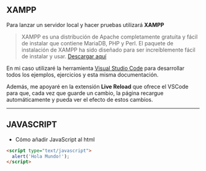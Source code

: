 ## XAMPP

Para lanzar un servidor local y hacer pruebas utilizará **XAMPP**
> XAMPP es una distribución de Apache completamente gratuita y fácil de instalar que contiene MariaDB, PHP y Perl. El paquete de instalación de XAMPP ha sido diseñado para ser increíblemente fácil de instalar y usar.
[Descargar aquí](https://www.apachefriends.org/es/download.html)


En mi caso utilizaré la herramienta [Visual Studio Code](https://code.visualstudio.com/) para desarrollar todos los ejemplos, ejercicios y esta misma documentación.

Además, me apoyaré en la extensión **Live Reload** que ofrece el VSCode para que, cada vez que guarde un cambio, la página recargue automáticamente y pueda ver el efecto de estos cambios.

----
## JAVASCRIPT

* Cómo añadir JavaScript al html  

```html
<script type="text/javascript">
  alert('Hola Mundo!');
</script>
```

